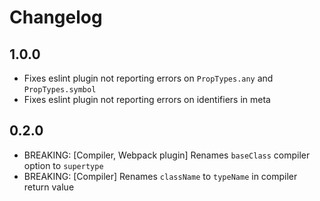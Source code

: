 # Changelog

## 1.0.0

- Fixes eslint plugin not reporting errors on `PropTypes.any` and `PropTypes.symbol`
- Fixes eslint plugin not reporting errors on identifiers in meta

## 0.2.0

- BREAKING: [Compiler, Webpack plugin] Renames `baseClass` compiler option to `supertype`
- BREAKING: [Compiler] Renames `className` to `typeName` in compiler return value
